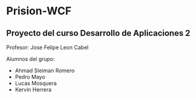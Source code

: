 # Prision-WCF

## Proyecto del curso Desarrollo de Aplicaciones 2

Profesor: Jose Felipe Leon Cabel

Alumnos del grupo:

* Ahmad Sleiman Romero
* Pedro Mayo
* Lucas Mosquera
* Kervin Herrera